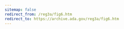 ```yaml
---
sitemap: false 
redirect_from: /reg3a/fig6.htm 
redirect_to: https://archive.ada.gov/reg3a/fig6.htm 
---
```

